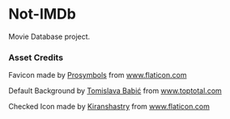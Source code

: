 # Not-IMDb

Movie Database project.

### Asset Credits

Favicon made by <a href="https://www.flaticon.com/authors/prosymbols" title="Prosymbols">Prosymbols</a> from <a href="https://www.flaticon.com/" title="Flaticon"> www.flaticon.com</a>

Default Background by <a href="https://behance.net/antitomi" title="Tomislava Babić" target="_blank">Tomislava Babić</a> from <a href= "https://www.toptal.com/designers/subtlepatterns/">www.toptotal.com</a>

Checked Icon made by <a href="https://www.flaticon.com/authors/kiranshastry" title="Kiranshastry">Kiranshastry</a> from <a href="https://www.flaticon.com/" title="Flaticon"> www.flaticon.com</a>